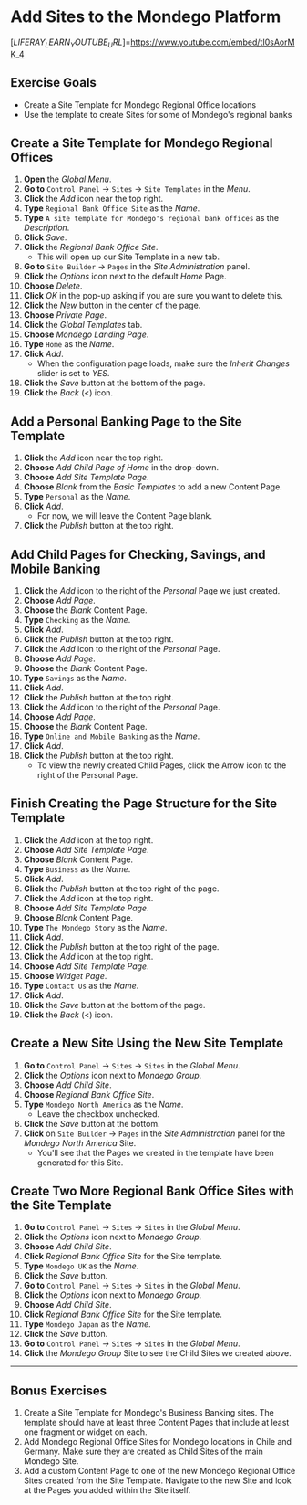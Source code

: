 # Add Sites to the Mondego Platform 

[$LIFERAY_LEARN_YOUTUBE_URL$]=https://www.youtube.com/embed/tI0sAorMK_4

## Exercise Goals 

- Create a Site Template for Mondego Regional Office locations 
- Use the template to create Sites for some of Mondego's regional banks 

## Create a Site Template for Mondego Regional Offices 
1. **Open** the _Global Menu_. 
2. **Go to** `Control Panel` &rarr; `Sites` &rarr; `Site Templates` in the _Menu_. 
3. **Click** the _Add_ icon near the top right. 
4. **Type** `Regional Bank Office Site` as the _Name_. 
5. **Type** `A site template for Mondego's regional bank offices` as the _Description_. 
6. **Click** _Save_. 
7. **Click** the _Regional Bank Office Site_. 
	- This will open up our Site Template in a new tab. 
8. **Go to** `Site Builder` &rarr; `Pages` in the _Site Administration_ panel. 
9. **Click** the _Options_ icon next to the default _Home_ Page. 
10. **Choose** _Delete_. 
11. **Click** _OK_ in the pop-up asking if you are sure you want to delete this. 
12. **Click** the _New_ button in the center of the page. 
13. **Choose** _Private Page_. 
14. **Click** the _Global Templates_ tab. 
15. **Choose** _Mondego Landing Page_. 
16. **Type** `Home` as the _Name_. 
17. **Click** _Add_. 
	- When the configuration page loads, make sure the _Inherit Changes_ slider is set to _YES_. 
18. **Click** the _Save_ button at the bottom of the page. 
19. **Click** the _Back_ (<) icon. 

## Add a Personal Banking Page to the Site Template 
1. **Click** the _Add_ icon near the top right. 
2. **Choose** _Add Child Page of Home_ in the drop-down. 
3. **Choose** _Add Site Template Page_. 
4. **Choose** _Blank_ from the _Basic Templates_ to add a new Content Page. 
5. **Type** `Personal` as the _Name_. 
6. **Click** _Add_. 
	- For now, we will leave the Content Page blank. 
7. **Click** the _Publish_ button at the top right. 

## Add Child Pages for Checking, Savings, and Mobile Banking 
1. **Click** the _Add_ icon to the right of the _Personal_ Page we just created. 
2. **Choose** _Add Page_. 
3. **Choose** the _Blank_ Content Page. 
4. **Type** `Checking` as the _Name_. 
5. **Click** _Add_. 
6. **Click** the _Publish_ button at the top right. 
7. **Click** the _Add_ icon to the right of the _Personal_ Page. 
8. **Choose** _Add Page_. 
9. **Choose** the _Blank_ Content Page. 
10. **Type** `Savings` as the _Name_. 
11. **Click** _Add_. 
12. **Click** the _Publish_ button at the top right. 
13. **Click** the _Add_ icon to the right of the _Personal_ Page. 
14. **Choose** _Add Page_. 
15. **Choose** the _Blank_ Content Page. 
16. **Type** `Online and Mobile Banking` as the _Name_. 
17. **Click** _Add_. 
18. **Click** the _Publish_ button at the top right. 
	- To view the newly created Child Pages, click the Arrow icon to the right of the Personal Page. 

## Finish Creating the Page Structure for the Site Template 
1. **Click** the _Add_ icon at the top right. 
2. **Choose** _Add Site Template Page_. 
3. **Choose** _Blank_ Content Page. 
4. **Type** `Business` as the _Name_. 
5. **Click** _Add_. 
6. **Click** the _Publish_ button at the top right of the page. 
7. **Click** the _Add_ icon at the top right. 
8. **Choose** _Add Site Template Page_. 
9. **Choose** _Blank_ Content Page. 
10. **Type** `The Mondego Story` as the _Name_. 
11. **Click** _Add_. 
12. **Click** the _Publish_ button at the top right of the page. 
13. **Click** the _Add_ icon at the top right. 
14. **Choose** _Add Site Template Page_. 
15. **Choose** _Widget Page_. 
16. **Type** `Contact Us` as the _Name_. 
17. **Click** _Add_. 
18. **Click** the _Save_ button at the bottom of the page. 
19. **Click** the _Back_ (<) icon. 

## Create a New Site Using the New Site Template 
1. **Go to** `Control Panel` &rarr; `Sites` &rarr; `Sites` in the _Global Menu_. 
2. **Click** the _Options_ icon next to _Mondego Group_. 
3. **Choose** _Add Child Site_. 
4. **Choose** _Regional Bank Office Site_. 
5. **Type** `Mondego North America` as the _Name_. 
	- Leave the checkbox unchecked. 
6. **Click** the _Save_ button at the bottom. 
7. **Click** on `Site Builder` &rarr; `Pages` in the _Site Administration_ panel for the _Mondego North America_ Site. 
	* You'll see that the Pages we created in the template have been generated for this Site. 

## Create Two More Regional Bank Office Sites with the Site Template 
1. **Go to** `Control Panel` &rarr; `Sites` &rarr; `Sites` in the _Global Menu_. 
2. **Click** the _Options_ icon next to _Mondego Group_. 
3. **Choose** _Add Child Site_. 
4. **Click** _Regional Bank Office Site_ for the Site template. 
5. **Type** `Mondego UK` as the _Name_. 
6. **Click** the _Save_ button. 
7. **Go to** `Control Panel` &rarr; `Sites` &rarr; `Sites` in the _Global Menu_. 
8. **Click** the _Options_ icon next to _Mondego Group_. 
9. **Choose** _Add Child Site_. 
10. **Click** _Regional Bank Office Site_ for the Site template. 
11. **Type** `Mondego Japan` as the _Name_. 
12. **Click** the _Save_ button. 
13. **Go to** `Control Panel` &rarr; `Sites` &rarr; `Sites` in the _Global Menu_. 
14. **Click** the _Mondego Group_ Site to see the Child Sites we created above. 

---

## Bonus Exercises 
1. Create a Site Template for Mondego's Business Banking sites. The template should have at least three Content Pages that include at least one fragment or widget on each. 
2. Add Mondego Regional Office Sites for Mondego locations in Chile and Germany. Make sure they are created as Child Sites of the main Mondego Site. 
3. Add a custom Content Page to one of the new Mondego Regional Office Sites created from the Site Template. Navigate to the new Site and look at the Pages you added within the Site itself. 
